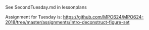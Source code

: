 See SecondTuesday.md in lessonplans

Assignment for Tuesday is: https://github.com/MPO624/MPO624-2018/tree/master/assignments/Intro-deconstruct-figure-set


